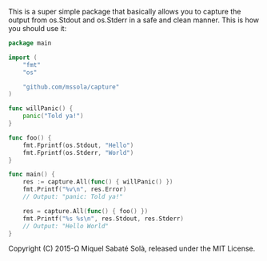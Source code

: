 This is a super simple package that basically allows you to capture the output
from os.Stdout and os.Stderr in a safe and clean manner. This is how you should
use it:

```go
package main

import (
	"fmt"
	"os"

	"github.com/mssola/capture"
)

func willPanic() {
	panic("Told ya!")
}

func foo() {
	fmt.Fprintf(os.Stdout, "Hello")
	fmt.Fprintf(os.Stderr, "World")
}

func main() {
	res := capture.All(func() { willPanic() })
	fmt.Printf("%v\n", res.Error)
	// Output: "panic: Told ya!"

	res = capture.All(func() { foo() })
	fmt.Printf("%s %s\n", res.Stdout, res.Stderr)
	// Output: "Hello World"
}
```

Copyright (C) 2015-Ω Miquel Sabaté Solà, released under the MIT License.

